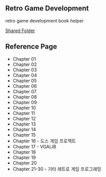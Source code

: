 ## Retro Game Development
retro game development book helper

[Shared Folder](http://naver.me/G3KwrLSz)  

## Reference Page 
* Chapter 01
* Chapter 02
* Chapter 03
* Chapter 04
* Chapter 05
* Chapter 06
* Chapter 07
* Chapter 08
* Chapter 09
* Chapter 10
* Chapter 11
* Chapter 12
* Chapter 13
* Chapter 14
* Chapter 15
* Chapter 16 - 도스 게임 프로젝트
* Chapter 17 - VGALIB
* Chapter 18
* Chapter 19
* Chapter 20
* Chapter 21-30 - 기타 레트로 게임 프로그래밍
